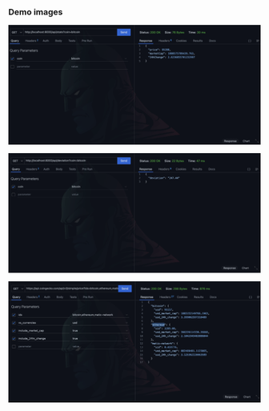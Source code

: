 ### Demo images 

![My Project Screenshot](Screenshots/coin.png "Project Overview")

![My Project Screenshot](Screenshots/Deviation.png "Project Overview")

![My Project Screenshot](Screenshots/coingecko-api.png "Project Overview")